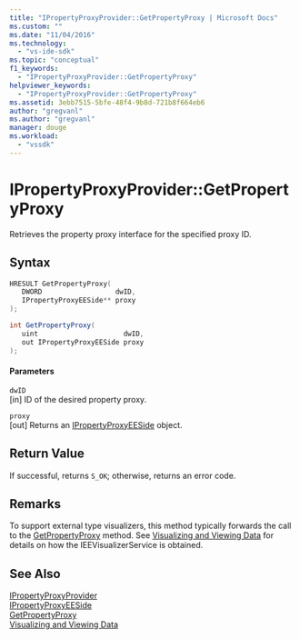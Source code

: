 ```yaml
---
title: "IPropertyProxyProvider::GetPropertyProxy | Microsoft Docs"
ms.custom: ""
ms.date: "11/04/2016"
ms.technology: 
  - "vs-ide-sdk"
ms.topic: "conceptual"
f1_keywords: 
  - "IPropertyProxyProvider::GetPropertyProxy"
helpviewer_keywords: 
  - "IPropertyProxyProvider::GetPropertyProxy"
ms.assetid: 3ebb7515-5bfe-48f4-9b8d-721b8f664eb6
author: "gregvanl"
ms.author: "gregvanl"
manager: douge
ms.workload: 
  - "vssdk"
---
```

# IPropertyProxyProvider::GetPropertyProxy
Retrieves the property proxy interface for the specified proxy ID.  
  
## Syntax  
  
```cpp  
HRESULT GetPropertyProxy(  
   DWORD                  dwID,  
   IPropertyProxyEESide** proxy  
);  
```  
  
```csharp  
int GetPropertyProxy(  
   uint                     dwID,  
   out IPropertyProxyEESide proxy  
);  
```  
  
#### Parameters  
 `dwID`  
 [in] ID of the desired property proxy.  
  
 `proxy`  
 [out] Returns an [IPropertyProxyEESide](../../../extensibility/debugger/reference/ipropertyproxyeeside.md) object.  
  
## Return Value  
 If successful, returns `S_OK`; otherwise, returns an error code.  
  
## Remarks  
 To support external type visualizers, this method typically forwards the call to the [GetPropertyProxy](../../../extensibility/debugger/reference/ieevisualizerservice-getpropertyproxy.md) method. See [Visualizing and Viewing Data](../../../extensibility/debugger/visualizing-and-viewing-data.md) for details on how the IEEVisualizerService is obtained.  
  
## See Also  
 [IPropertyProxyProvider](../../../extensibility/debugger/reference/ipropertyproxyprovider.md)   
 [IPropertyProxyEESide](../../../extensibility/debugger/reference/ipropertyproxyeeside.md)   
 [GetPropertyProxy](../../../extensibility/debugger/reference/ieevisualizerservice-getpropertyproxy.md)   
 [Visualizing and Viewing Data](../../../extensibility/debugger/visualizing-and-viewing-data.md)